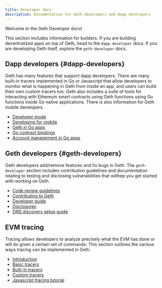 ```yaml
---
title: Developer docs
description: Documentation for Geth developers and dapp developers
---
```


Welcome to the Geth Developer docs!

This section includes information for builders. If you are building decentralized apps on top of Geth, head to the `dapp-developer` docs. If you are developing Geth itself, explore the `geth-developer` docs.

## Dapp developers {#dapp-developers}

Geth has many features that support dapp developers. There are many built-in tracers implemented in Go or Javascript that allow developers to monitor what is happening in Geth from inside an app, and users can build their own custom tracers too. Geth also includes a suite of tools for interacting with Ethereum smart contracts using Geth functions using Go functions inside Go native applications. There is also information for Geth mobile developers.

- [Developer mode](/docs/developers/dapp-developer/dev-mode)
- [Developing for mobile](/docs/developers/dapp-developer/mobile)
- [Geth in Go apps](/docs/developers/dapp-developer/native)
- [Go contract bindings](/docs/developers/dapp-developer/native-bindings)
- [Account management in Go apps](/docs/developers/dapp-developer/native-accounts)

## Geth developers {#geth-developers}

Geth developers add/remove features and fix bugs in Geth. The `geth-developer` section includes contribution guidelines and documentation relating to testing and disclosing vulnerabilities that willhep you get started with working on Geth.

- [Code review guidelines](/docs/developers/geth-developer/code-review-guidelines)
- [Contributing to Geth](/docs/developers/geth-developer/contributing)
- [Developer guide](/docs/developers/geth-developer/dev-guide)
- [Disclosures](/docs/developers/geth-developer/disclosures)
- [DNS discovery setup guide](/docs/developers/geth-developer/dns-discovery-setup)

## EVM tracing

Tracing allows developers to analyze precisely what the EVM has done or will do given a certain set of commands. This section outlines the various ways tracing can be implemented in Geth.

- [Introduction](/docs/developers/evm-tracing/)
- [Basic tracers](/docs/developers/evm-tracing/basic-traces)
- [Built-in tracers](/docs/developers/evm-tracing/built-in-tracers)
- [Custom tracers](/docs/developers/evm-tracing/custom-tracer)
- [Javascript tracing tutorial](/docs/developers/evm-tracing/javascript-tutorial)